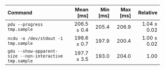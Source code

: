 | Command | Mean [ms] | Min [ms] | Max [ms] | Relative |
|:---|---:|---:|---:|---:|
| `pdu --progress tmp.sample` | 206.5 ± 0.4 | 205.4 | 206.9 | 1.04 ± 0.02 |
| `ncdu -o /dev/stdout -1 tmp.sample` | 198.6 ± 0.7 | 197.9 | 200.4 | 1.00 ± 0.02 |
| `gdu --show-apparent-size --non-interactive tmp.sample` | 197.7 ± 3.5 | 193.0 | 204.0 | 1.00 |
